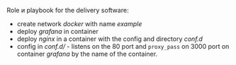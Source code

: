 Role и playbook for the delivery software:
- create network *docker* with name *example*
- deploy *grafana* in container
- deploy *nginx* in a container with the config and directory *conf.d*
- config in *conf.d/* - listens on the 80 port and `proxy_pass` on 3000 port on container *grafana* by the name of the container.
